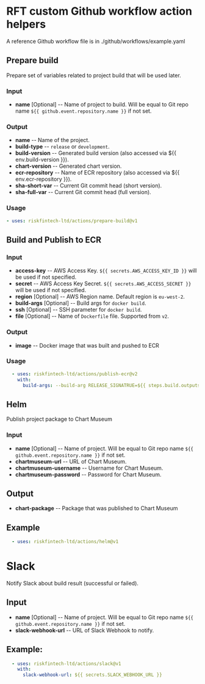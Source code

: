 # RFT custom Github workflow action helpers
A reference Github workflow file is in ./github/workflows/example.yaml

## Prepare build
Prepare set of variables related to project build that will be used later.

### Input
* **name** [Optional] -- Name of project to build. Will be equal to Git repo name `${{ github.event.repository.name }}` if not set.

### Output
* **name** -- Name of the project.  
* **build-type** -- `release` or `development`.
* **build-version** -- Generated build version (also accessed via ${{ env.build-version }}).
* **chart-version** -- Generated chart version.
* **ecr-repository** -- Name of ECR repository (also accessed via ${{ env.ecr-repository }}).
* **sha-short-var** -- Current Git commit head (short version).
* **sha-full-var** -- Current Git commit head (full version).

### Usage
```yaml
- uses: riskfintech-ltd/actions/prepare-build@v1
```

## Build and Publish to ECR

### Input
* **access-key** -- AWS Access Key. `${{ secrets.AWS_ACCESS_KEY_ID }}` will be used if not specified.
* **secret** -- AWS Access Key Secret. `${{ secrets.AWS_ACCESS_SECRET }}` will be used if not specified.
* **region** [Optional] -- AWS Region name. Default region is `eu-west-2`.
* **build-args** [Optional] -- Build args for `docker build`.
* **ssh** [Optional] -- SSH parameter for `docker build`.
* **file** [Optional] -- Name of `Dockerfile` file. Supported from `v2`.

### Output
* **image** -- Docker image that was built and pushed to ECR

### Usage
```yaml
  - uses: riskfintech-ltd/actions/publish-ecr@v2
    with:
      build-args: --build-arg RELEASE_SIGNATRUE=${{ steps.build.outputs.name }}-${{ env.build_version }}
```

## Helm
Publish project package to Chart Museum

### Input
* **name** [Optional] -- Name of project. Will be equal to Git repo name `${{ github.event.repository.name }}` if not set. 
* **chartmuseum-url** -- URL of Chart Museum.
* **chartmuseum-username** -- Username for Chart Museum.
* **chartmuseum-password** -- Password for Chart Museum.

## Output
* **chart-package** -- Package that was published to Chart Museum

## Example
```yaml
  - uses: riskfintech-ltd/actions/helm@v1
```

# Slack
Notify Slack about build result (successful or failed).

## Input
* **name** [Optional] -- Name of project. Will be equal to Git repo name `${{ github.event.repository.name }}` if not set. 
* **slack-webhook-url** -- URL of Slack Webhook to notify.

## Example:
```yaml
  - uses: riskfintech-ltd/actions/slack@v1
    with:
      slack-webhook-url: ${{ secrets.SLACK_WEBHOOK_URL }}
```